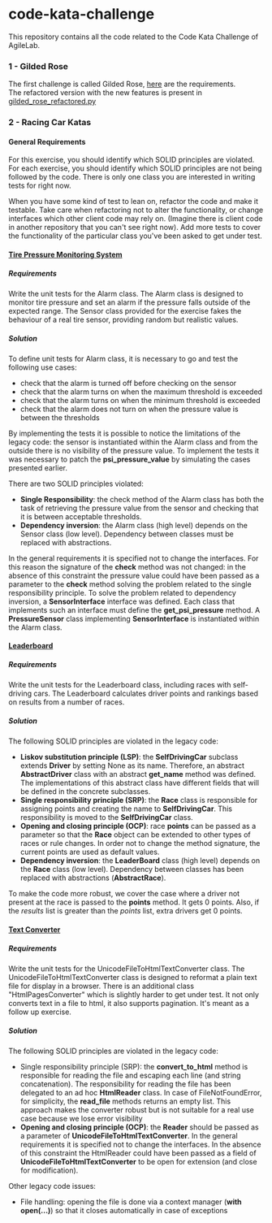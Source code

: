 # code-kata-challenge

This repository contains all the code related to the Code Kata Challenge of AgileLab.


### 1 - Gilded Rose

The first challenge is called Gilded Rose, [here](gilded-rose/requirements.txt) are the requirements. \
The refactored version with the new features is present in [gilded_rose_refactored.py](gilded-rose/gilded_rose_refactored.py)

### 2 - Racing Car Katas

#### General Requirements

For this exercise, you should identify which SOLID principles are violated. For each exercise, you should identify which SOLID principles are not being followed by the code. There is only one class you are interested in writing tests for right now.

When you have some kind of test to lean on, refactor the code and make it testable. Take care when refactoring not to alter the functionality, or change interfaces which other client code may rely on. (Imagine there is client code in another repository that you can't see right now). Add more tests to cover the functionality of the particular class you've been asked to get under test.

#### [Tire Pressure Monitoring System](racing-car-katas/tire-pressure-monitoring)

##### Requirements

Write the unit tests for the Alarm class. The Alarm class is designed to monitor tire pressure and set an alarm if the pressure falls outside of the expected range. The Sensor class provided for the exercise fakes the behaviour of a real tire sensor, providing random but realistic values.

##### Solution

To define unit tests for Alarm class, it is necessary to go and test the following use cases:
* check that the alarm is turned off before checking on the sensor
* check that the alarm turns on when the maximum threshold is exceeded
* check that the alarm turns on when the minimum threshold is exceeded
* check that the alarm does not turn on when the pressure value is between the thresholds

By implementing the tests it is possible to notice the limitations of the legacy code: the sensor is instantiated within the Alarm class and from the outside there is no visibility of the pressure value.
To implement the tests it was necessary to patch the **psi_pressure_value** by simulating the cases presented earlier.

There are two SOLID principles violated:
* **Single Responsibility**: the check method of the Alarm class has both the task of retrieving the pressure value from the sensor and checking that it is between acceptable thresholds.
* **Dependency inversion**: the Alarm class (high level) depends on the Sensor class (low level). Dependency between classes must be replaced with abstractions.

In the general requirements it is specified not to change the interfaces. For this reason the signature of the **check** method was not changed: in the absence of this constraint the pressure value could have been passed as a parameter to the **check** method solving the problem related to the single responsibility principle.
To solve the problem related to dependency inversion, a **SensorInterface** interface was defined. Each class that implements such an interface must define the **get_psi_pressure** method.
A **PressureSensor** class implementing **SensorInterface** is instantiated within the Alarm class.

#### [Leaderboard](racing-car-katas/leaderboard)

##### Requirements

Write the unit tests for the Leaderboard class, including races with self-driving cars. The Leaderboard calculates driver points and rankings based on results from a number of races.

##### Solution

The following SOLID principles are violated in the legacy code:
* **Liskov substitution principle (LSP)**: the **SelfDrivingCar** subclass extends **Driver** by setting None as its name. Therefore, an abstract **AbstractDriver** class with an abstract **get_name** method was defined. The implementations of this abstract class have different fields that will be defined in the concrete subclasses.
* **Single responsibility principle (SRP)**: the **Race** class is responsible for assigning points and creating the name to **SelfDrivingCar**. This responsibility is moved to the **SelfDrivingCar** class.
* **Opening and closing principle (OCP)**: race **points** can be passed as a parameter so that the **Race** object can be extended to other types of races or rule changes. In order not to change the method signature, the current points are used as default values.
* **Dependency inversion**: the **LeaderBoard** class (high level) depends on the **Race** class (low level). Dependency between classes has been replaced with abstractions (**AbstractRace**).

To make the code more robust, we cover the case where a driver not present at the race is passed to the **points** method. It gets 0 points.
Also, if the _results_ list is greater than the _points_ list, extra drivers get 0 points.


#### [Text Converter](racing-car-katas/text-converter)

##### Requirements

Write the unit tests for the UnicodeFileToHtmlTextConverter class. The UnicodeFileToHtmlTextConverter class is designed to reformat a plain text file for display in a browser. There is an additional class "HtmlPagesConverter" which is slightly harder to get under test. It not only converts text in a file to html, it also supports pagination. It's meant as a follow up exercise.

##### Solution

The following SOLID principles are violated in the legacy code:
* Single responsibility principle (SRP): the **convert_to_html** method is responsible for reading the file and escaping each line (and string concatenation). The responsibility for reading the file has been delegated to an ad hoc **HtmlReader** class. In case of FileNotFoundError, for simplicity, the **read_file** methods returns an empty list. This approach makes the converter robust but is not suitable for a real use case because we lose error visibility
* **Opening and closing principle (OCP)**: the **Reader** should be passed as a parameter of **UnicodeFileToHtmlTextConverter**. In the general requirements it is specified not to change the interfaces. In the absence of this constraint the HtmlReader could have been passed as a field of **UnicodeFileToHtmlTextConverter** to be open for extension (and close for modification).

Other legacy code issues:
* File handling: opening the file is done via a context manager (**with open(...)**) so that it closes automatically in case of exceptions

